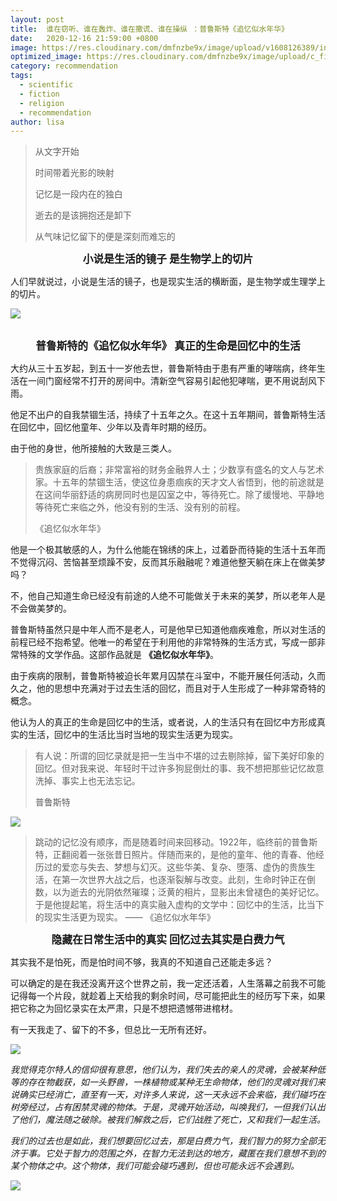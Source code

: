```yaml
---
layout: post
title:  谁在窃听、谁在轰炸、谁在撒谎、谁在操纵 ：普鲁斯特《追忆似水年华》
date:   2020-12-16 21:59:00 +0800
image: https://res.cloudinary.com/dmfnzbe9x/image/upload/v1608126389/in-search-of-lost-time1-e1547034322320_o0qmsw.jpg
optimized_image: https://res.cloudinary.com/dmfnzbe9x/image/upload/c_fill,h_171,w_325/v1608126389/in-search-of-lost-time1-e1547034322320_o0qmsw.jpg
category: recommendation
tags:
  - scientific
  - fiction
  - religion
  - recommendation
author: lisa
---
```


> 从文字开始
>
> 时间带着光影的映射
>
> 记忆是一段内在的独白
>
> 逝去的是该拥抱还是卸下
>
> 从气味记忆留下的便是深刻而难忘的

<center><big><b>小说是生活的镜子 是生物学上的切片</b></big></center>

人们早就说过，小说是生活的镜子，也是现实生活的横断面，是生物学或生理学上的切片。

![](https://res.cloudinary.com/dmfnzbe9x/image/upload/v1608125987/640_g27iab.webp)

<br/>

<center><big><b>普鲁斯特的《追忆似水年华》 真正的生命是回忆中的生活</b></big></center>

大约从三十五岁起，到五十一岁他去世，普鲁斯特由于患有严重的哮喘病，终年生活在一间门窗经常不打开的房间中。清新空气容易引起他犯哮喘，更不用说刮风下雨。

他足不出户的自我禁锢生活，持续了十五年之久。在这十五年期间，普鲁斯特生活在回忆中，回忆他童年、少年以及青年时期的经历。

由于他的身世，他所接触的大致是三类人。

> 贵族家庭的后裔；非常富裕的财务金融界人士；少数享有盛名的文人与艺术家。十五年的禁锢生活，使这位身患痼疾的天才文人省悟到，他的前途就是在这间华丽舒适的病房同时也是囚室之中，等待死亡。除了缓慢地、平静地等待死亡来临之外，他没有别的生活、没有别的前程。
>
>
> 《追忆似水年华》

他是一个极其敏感的人，为什么他能在锦绣的床上，过着卧而待毙的生活十五年而不觉得沉闷、苦恼甚至烦躁不安，反而其乐融融呢？难道他整天躺在床上在做美梦吗？

不，他自己知道生命已经没有前途的人绝不可能做关于未来的美梦，所以老年人是不会做美梦的。

普鲁斯特虽然只是中年人而不是老人，可是他早已知道他痼疾难愈，所以对生活的前程已经不抱希望。他唯一的希望在于利用他的非常特殊的生活方式，写成一部非常特殊的文学作品。这部作品就是 **《追忆似水年华》**。

由于疾病的限制，普鲁斯特被迫长年累月囚禁在斗室中，不能开展任何活动，久而久之，他的思想中充满对于过去生活的回忆，而且对于人生形成了一种非常奇特的概念。

他认为人的真正的生命是回忆中的生活，或者说，人的生活只有在回忆中方形成真实的生活，回忆中的生活比当时当地的现实生活更为现实。

> 有人说：所谓的回忆录就是把一生当中不堪的过去剔除掉，留下美好印象的回忆。但对我来说、年轻时干过许多狗屁倒灶的事、我不想把那些记忆故意洗掉、事实上也无法忘记。
>
>
> 普鲁斯特

![](https://res.cloudinary.com/dmfnzbe9x/image/upload/v1608126008/640_cbwomx.webp)

> 跳动的记忆没有顺序，而是随着时间来回移动。1922年，临终前的普鲁斯特，正翻阅着一张张昔日照片。伴随而来的，是他的童年、他的青春、他经历过的爱恋与失去、梦想与幻灭。这些华美、复杂、堕落、虚伪的贵族生活，在第一次世界大战之后，也逐渐裂解与改变。此刻，生命时钟正在倒数，以为逝去的光阴依然璀璨；泛黄的相片，显影出未曾褪色的美好记忆。于是他提起笔，将生活中的真实融入虚构的文学中：回忆中的生活，比当下的现实生活更为现实。 —— 《追忆似水年华》


<center><big><b>隐藏在日常生活中的真实 回忆过去其实是白费力气</b></big></center>

其实我不是怕死，而是怕时间不够，我真的不知道自己还能走多远？

可以确定的是在我还没离开这个世界之前，我一定还活着，人生落幕之前我不可能记得每一个片段，就趁着上天给我的剩余时间，尽可能把此生的经历写下来，如果把它称之为回忆录实在太严肃，只是不想把遗憾带进棺材。

有一天我走了、留下的不多，但总比一无所有还好。

![](https://res.cloudinary.com/dmfnzbe9x/image/upload/v1608126024/640_iencfp.webp)


*我觉得克尔特人的信仰很有意思，他们认为，我们失去的亲人的灵魂，会被某种低等的存在物截获，如一头野兽，一株植物或某种无生命物体，他们的灵魂对我们来说确实已经消亡，直至有一天，对许多人来说，这一天永远不会来临，我们碰巧在树旁经过，占有困禁灵魂的物体。于是，灵魂开始活动，叫唤我们，一但我们认出了他们，魔法随之破除。被我们解救之后，它们战胜了死亡，又和我们一起生活。*

*我们的过去也是如此，我们想要回忆过去，那是白费力气，我们智力的努力全部无济于事。它处于智力的范围之外，在智力无法到达的地方，藏匿在我们意想不到的某个物体之中。这个物体，我们可能会碰巧遇到，但也可能永远不会遇到。*

![](https://res.cloudinary.com/dmfnzbe9x/image/upload/v1608126031/640_l3d2q3.webp)








